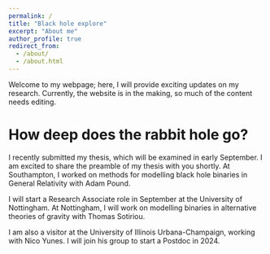 ```yaml
---
permalink: /
title: "Black hole explore"
excerpt: "About me"
author_profile: true
redirect_from: 
  - /about/
  - /about.html
---
```


Welcome to my webpage; here, I will provide exciting updates on my research. Currently, the website is in the making, so much of the content needs editing.

How deep does the rabbit hole go?
======
I recently submitted my thesis, which will be examined in early September. I am excited to share the preamble of my thesis with you shortly. At Southampton, I worked on methods for modelling black hole binaries in General Relativity with Adam Pound.

I will start a Research Associate role in September at the University of Nottingham. At Nottingham, I will work on modelling binaries in alternative theories of gravity with Thomas Sotiriou.

I am also a visitor at the University of Illinois Urbana-Champaign, working with Nico Yunes. I will join his group to start a Postdoc in 2024.




